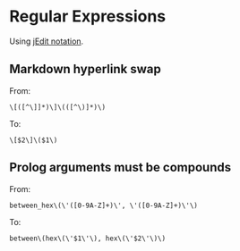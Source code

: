 Regular Expressions
===================

Using [jEdit notation](http://www.jedit.org/users-guide/regexps.html).

Markdown hyperlink swap
-----------------------

From:

    \[([^\]]*)\]\(([^\)]*)\)

To:

    \[$2\]\($1\)


Prolog arguments must be compounds
----------------------------------

From:

    between_hex\(\'([0-9A-Z]+)\', \'([0-9A-Z]+)\'\)

To:

    between\(hex\(\'$1\'\), hex\(\'$2\'\)\)
